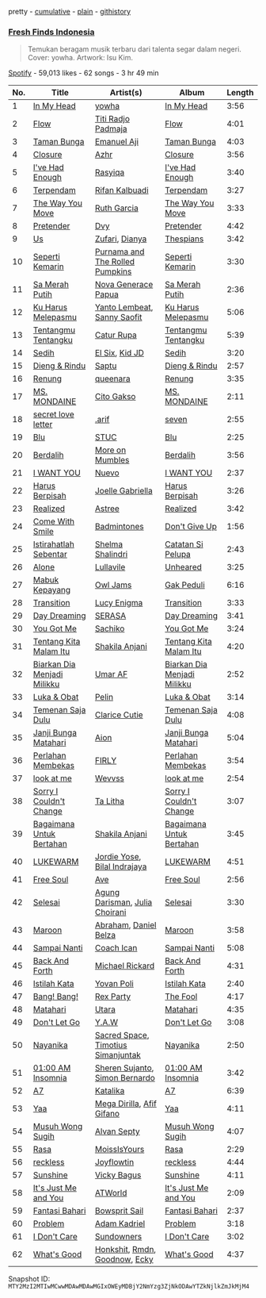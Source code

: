 pretty - [cumulative](/playlists/cumulative/37i9dQZF1DWSGWRWu30rg7.md) - [plain](/playlists/plain/37i9dQZF1DWSGWRWu30rg7) - [githistory](https://github.githistory.xyz/mackorone/spotify-playlist-archive/blob/main/playlists/plain/37i9dQZF1DWSGWRWu30rg7)

### [Fresh Finds Indonesia](https://open.spotify.com/playlist/37i9dQZF1DWSGWRWu30rg7)

> Temukan beragam musik terbaru dari talenta segar dalam negeri\. Cover:  yowha\. Artwork: Isu Kim.

[Spotify](https://open.spotify.com/user/spotify) - 59,013 likes - 62 songs - 3 hr 49 min

| No. | Title | Artist(s) | Album | Length |
|---|---|---|---|---|
| 1 | [In My Head](https://open.spotify.com/track/3QfA95SWKVvTzbQhVKwhbC) | [yowha](https://open.spotify.com/artist/6fNC8J5n7BnYgmRXWQdb3m) | [In My Head](https://open.spotify.com/album/6okocKe5OydwCZtaWqPx83) | 3:56 |
| 2 | [Flow](https://open.spotify.com/track/4dvCZnkUjjReuZCpIzr5W0) | [Titi Radjo Padmaja](https://open.spotify.com/artist/2nt7eXwpsdbkonaYau62X1) | [Flow](https://open.spotify.com/album/2IOluFiafIoN8HlOtXzoAO) | 4:01 |
| 3 | [Taman Bunga](https://open.spotify.com/track/4aQhhMr4JCckbtDnZni6JU) | [Emanuel Aji](https://open.spotify.com/artist/5FYYQzEtcNyNpkJrSR5aeo) | [Taman Bunga](https://open.spotify.com/album/1uic5ORJAmPGkSDkM6QOMS) | 4:03 |
| 4 | [Closure](https://open.spotify.com/track/6GC5mZocCfeJ1iruWiUBd8) | [Azhr](https://open.spotify.com/artist/1XoQClD6pvwGhLXBLHQ5x3) | [Closure](https://open.spotify.com/album/30blfR9cace6jFcwnn1MIc) | 3:56 |
| 5 | [I've Had Enough](https://open.spotify.com/track/7o4iOzl3VvzGDqHzhL6duT) | [Rasyiqa](https://open.spotify.com/artist/7cBoDUBWlU3lXx8ya0WMQX) | [I've Had Enough](https://open.spotify.com/album/0rSNR3qsK3Cq2hLYUVZQtb) | 3:40 |
| 6 | [Terpendam](https://open.spotify.com/track/24ZUIQSNha4kvdOm3zK7Dk) | [Rifan Kalbuadi](https://open.spotify.com/artist/6dO5K9GKFs1yW4fHZLI3ys) | [Terpendam](https://open.spotify.com/album/6OR6Afdqdi7OCyBXlahWen) | 3:27 |
| 7 | [The Way You Move](https://open.spotify.com/track/3Ki7n1kx9fzuflkW03iRuw) | [Ruth Garcia](https://open.spotify.com/artist/3VhvDHThiOy3cUZvAR1ZKq) | [The Way You Move](https://open.spotify.com/album/6dppoapvb182OdcmaTqaNc) | 3:33 |
| 8 | [Pretender](https://open.spotify.com/track/3y4wV8KaLh3ugXP7CL5ZpZ) | [Dvy](https://open.spotify.com/artist/27mZIRyex2VVr6mmELKI1i) | [Pretender](https://open.spotify.com/album/6MftrD7nc0XCzvZ6GPT9Om) | 4:42 |
| 9 | [Us](https://open.spotify.com/track/21TEpAUuzE8akrmSUjq1mr) | [Zufari](https://open.spotify.com/artist/5L23AHOnwbJd5mwFpOxhJF), [Dianya](https://open.spotify.com/artist/3NGC4lgVGHmuygxsUevckF) | [Thespians](https://open.spotify.com/album/3nbQvAc02vePohGUaiRBHw) | 3:42 |
| 10 | [Seperti Kemarin](https://open.spotify.com/track/4n30m5qvT5Io6O4dnzq9y4) | [Purnama and The Rolled Pumpkins](https://open.spotify.com/artist/4VVoapnSi6Ctp6XGHDeyoI) | [Seperti Kemarin](https://open.spotify.com/album/7256P1b9bcN2kSaYbxjFH6) | 3:30 |
| 11 | [Sa Merah Putih](https://open.spotify.com/track/49ETn7S7hn7dYblW7ELsx9) | [Nova Generace Papua](https://open.spotify.com/artist/0guUNDkeoKmPyeJzZrD1hR) | [Sa Merah Putih](https://open.spotify.com/album/2WGPrzZRsHD3Nv9VV86i1F) | 2:36 |
| 12 | [Ku Harus Melepasmu](https://open.spotify.com/track/6SuadDL2t4I7xObgF9Z0tU) | [Yanto Lembeat](https://open.spotify.com/artist/1paUavEIIFze3GsrRV2Mce), [Sanny Saofit](https://open.spotify.com/artist/7oH3maliKKaZRZUET04Vsb) | [Ku Harus Melepasmu](https://open.spotify.com/album/5JkS4GOIuh6iUGDyOhPLXJ) | 5:06 |
| 13 | [Tentangmu Tentangku](https://open.spotify.com/track/16CpOQdPdq3RRM1lxv8HkM) | [Catur Rupa](https://open.spotify.com/artist/0fMyDnNWpyiWE5oScmGN9Z) | [Tentangmu Tentangku](https://open.spotify.com/album/6VDKvV7x1jUbtu21fBu9Q8) | 5:39 |
| 14 | [Sedih](https://open.spotify.com/track/7J2vgsF9lWmFjFZ4FcMTxZ) | [El Six](https://open.spotify.com/artist/0mszflxsQbT6tB6MBWx09D), [Kid JD](https://open.spotify.com/artist/0Ax8zT8qDMtFidjrEGUYld) | [Sedih](https://open.spotify.com/album/77Pv4lLTztBbTzBOPMduNk) | 3:20 |
| 15 | [Dieng & Rindu](https://open.spotify.com/track/7DfD5uEQErUVfS9vhS6Y6a) | [Saptu](https://open.spotify.com/artist/49oINsb4jSzxF3zz0tcmJ1) | [Dieng & Rindu](https://open.spotify.com/album/5H7jkSbDtQcucykvyF4uKh) | 2:57 |
| 16 | [Renung](https://open.spotify.com/track/1CghIAazTCOlzPMkEG8j0B) | [queenara](https://open.spotify.com/artist/0iHrFtoL9BAtOnXDHzStXL) | [Renung](https://open.spotify.com/album/4nYS1ZWHCcrAteOseyspII) | 3:35 |
| 17 | [MS\. MONDAINE](https://open.spotify.com/track/1cA5bnSvISxBHVbhCyt8pC) | [Cito Gakso](https://open.spotify.com/artist/7N3quq8Eg4bBzq3Jo53zJP) | [MS\. MONDAINE](https://open.spotify.com/album/1JMhZVHXFOSotTl0oLuQWx) | 2:11 |
| 18 | [secret love letter](https://open.spotify.com/track/2A3UUjyNysOvUcHBlsR7zI) | [.arif](https://open.spotify.com/artist/3iK1EgAXFeWShTQ5m9Ubgu) | [seven](https://open.spotify.com/album/75y6bmnbZeIkJUGIIz437j) | 2:55 |
| 19 | [Blu](https://open.spotify.com/track/1jpcYNHAvExyup6jnpxhhz) | [STUC](https://open.spotify.com/artist/2ynLCe9YLGuB7rLPxqkvaD) | [Blu](https://open.spotify.com/album/3zu9quNBU5a5nFlyZ4Unhm) | 2:25 |
| 20 | [Berdalih](https://open.spotify.com/track/7hMgJuXz6P2ZRhUgYf9zIw) | [More on Mumbles](https://open.spotify.com/artist/3w6Jz1N07G2oREu2jRqKSN) | [Berdalih](https://open.spotify.com/album/1YZl7dEGbKarCLi0WYrPTU) | 3:56 |
| 21 | [I WANT YOU](https://open.spotify.com/track/1N6FrJ9hx1otExcx9HKSVu) | [Nuevo](https://open.spotify.com/artist/7aDGa1L5Ou0G9FsCQYjSx6) | [I WANT YOU](https://open.spotify.com/album/35mwpVh1qraWVgE8uRuhIk) | 2:37 |
| 22 | [Harus Berpisah](https://open.spotify.com/track/6jeKBQzfPlE3iajv42DGfS) | [Joelle Gabriella](https://open.spotify.com/artist/76no73cyuRogXDZOnvjuOI) | [Harus Berpisah](https://open.spotify.com/album/51M1MWdqgLRdULjh4edZJU) | 3:26 |
| 23 | [Realized](https://open.spotify.com/track/1JVkelwEzKBnmzsmcuCbbF) | [Astree](https://open.spotify.com/artist/52FRVjlTVueO5UeyfsveE2) | [Realized](https://open.spotify.com/album/2ImpreYtxFpup2joC3PjeY) | 3:42 |
| 24 | [Come With Smile](https://open.spotify.com/track/3YfG1CUElUwnvWnLP8Rn2X) | [Badmintones](https://open.spotify.com/artist/3OfUULiRNYbM2ACIOpSZIN) | [Don't Give Up](https://open.spotify.com/album/46vKEiRuUgMi7Fqzur4mty) | 1:56 |
| 25 | [Istirahatlah Sebentar](https://open.spotify.com/track/1EDvg12qhjPXFwu23ZfvEA) | [Shelma Shalindri](https://open.spotify.com/artist/1ghd3yy5FoTTkJg2lZRzlb) | [Catatan Si Pelupa](https://open.spotify.com/album/4OT8YofSBGzRumUrsUFOFY) | 2:43 |
| 26 | [Alone](https://open.spotify.com/track/4U7gf0fNbXXfVxlXfRh1Ni) | [Lullavile](https://open.spotify.com/artist/3CBQkmatE0ACsh4fpea912) | [Unheared](https://open.spotify.com/album/0eTyJp4UC6B5dD7kHPSiMO) | 3:25 |
| 27 | [Mabuk Kepayang](https://open.spotify.com/track/1fA6xSjPFKtYeSZS97vbmH) | [Owl Jams](https://open.spotify.com/artist/2gQXoK61bnfAidRYA2Mx3x) | [Gak Peduli](https://open.spotify.com/album/62lFfUeJivIQjAsFTJtfxO) | 6:16 |
| 28 | [Transition](https://open.spotify.com/track/6O0tL7WGgdOPPdSm5WGwv6) | [Lucy Enigma](https://open.spotify.com/artist/42kJKRsT6JWfzZ0tMHaANH) | [Transition](https://open.spotify.com/album/7m9xUj12K4d5yPf0I8v2aR) | 3:33 |
| 29 | [Day Dreaming](https://open.spotify.com/track/5bqf7IckWeZqTEMVIFOpGx) | [SERASA](https://open.spotify.com/artist/4d1VXqC7TYNMoyaXDeVwop) | [Day Dreaming](https://open.spotify.com/album/7Dw43CN4FuYBAM4LcmUCD8) | 3:41 |
| 30 | [You Got Me](https://open.spotify.com/track/3LV5p2x6bhaIQtDadXRU8W) | [Sachiko](https://open.spotify.com/artist/6zoDcc5jPDXMtR0kpnZgAD) | [You Got Me](https://open.spotify.com/album/3SurZEU2wJ3MqvAUoaNZHN) | 3:24 |
| 31 | [Tentang Kita Malam Itu](https://open.spotify.com/track/5oYDSaoR8dNZtScveDPZ2q) | [Shakila Anjani](https://open.spotify.com/artist/0b7ktdXIZGmEH06i40rDek) | [Tentang Kita Malam Itu](https://open.spotify.com/album/6sQpF89mMBnEcew41WpLnD) | 4:20 |
| 32 | [Biarkan Dia Menjadi Milikku](https://open.spotify.com/track/46iyO4wjH8jLROBC7vQ2Zz) | [Umar AF](https://open.spotify.com/artist/1DRM0qH04PYL7HsK6g6mHu) | [Biarkan Dia Menjadi Milikku](https://open.spotify.com/album/16XyQztXAkdT2Bwb3R8sRf) | 2:52 |
| 33 | [Luka & Obat](https://open.spotify.com/track/72UnhaqutOGx9QYJB1TCwv) | [Pelin](https://open.spotify.com/artist/2K4c57tnoM6U3Oy7b5KFUB) | [Luka & Obat](https://open.spotify.com/album/2oV7ps0YIp5zBtaYVWqjvY) | 3:14 |
| 34 | [Temenan Saja Dulu](https://open.spotify.com/track/2wnGZzx3PDUiFl4XzaApBE) | [Clarice Cutie](https://open.spotify.com/artist/6gjLLPoJpJXCUudUB2WZpI) | [Temenan Saja Dulu](https://open.spotify.com/album/3BGt6KxC3iJNR8Inilz1q0) | 4:08 |
| 35 | [Janji Bunga Matahari](https://open.spotify.com/track/1ctQaJ4A4XeBBPKGB0GFCd) | [Aion](https://open.spotify.com/artist/33ctTCRs8xGBWNdtOcPtkm) | [Janji Bunga Matahari](https://open.spotify.com/album/2spZBfgIx78LibltNWM2Ft) | 5:04 |
| 36 | [Perlahan Membekas](https://open.spotify.com/track/6RI9GGFqfvF9NUytG2bzfT) | [FIRLY](https://open.spotify.com/artist/1GpzD8d5ljkqOfYUOeFSw5) | [Perlahan Membekas](https://open.spotify.com/album/0eoAJcxtdZG0CL4bDj7sPt) | 3:54 |
| 37 | [look at me](https://open.spotify.com/track/6qFhTZj7nNjCIvxkrHCDiD) | [Wevvss](https://open.spotify.com/artist/6zcbd2HfTX8pbqYqmXQkLI) | [look at me](https://open.spotify.com/album/7Cvw5WZGvP0o3BU9IVRfEC) | 2:54 |
| 38 | [Sorry I Couldn't Change](https://open.spotify.com/track/7n9LJtBgROFDlwbgbjrr1X) | [Ta Litha](https://open.spotify.com/artist/3TlOMD49qxoOlzVPfexgKK) | [Sorry I Couldn't Change](https://open.spotify.com/album/2jHMcxTMtkhgNhjIivsd6D) | 3:07 |
| 39 | [Bagaimana Untuk Bertahan](https://open.spotify.com/track/51blQd8fBtkaMlSKUtNtFo) | [Shakila Anjani](https://open.spotify.com/artist/0b7ktdXIZGmEH06i40rDek) | [Bagaimana Untuk Bertahan](https://open.spotify.com/album/7cNy7P10uYhjiqtZUG3Xa2) | 3:45 |
| 40 | [LUKEWARM](https://open.spotify.com/track/1QTof3zC0UqzCxVA9jVkbF) | [Jordie Yose](https://open.spotify.com/artist/6VywJDkajUQLLBojKT4C4L), [Bilal Indrajaya](https://open.spotify.com/artist/4OqbMdJwZnREH8Kc3pi0De) | [LUKEWARM](https://open.spotify.com/album/5SV8FQesh6Aam6JSEmDDux) | 4:51 |
| 41 | [Free Soul](https://open.spotify.com/track/0X2B2kZAz2Kuj763RMg0nO) | [Ave](https://open.spotify.com/artist/3VioBiNqhpofNauSZdJ2Rc) | [Free Soul](https://open.spotify.com/album/1AAkHnnnM4kkNLRD7nj2QR) | 2:56 |
| 42 | [Selesai](https://open.spotify.com/track/7yY5IfjDJevbPAK39qgpG3) | [Agung Darisman](https://open.spotify.com/artist/0qUOddYpffGsklCpMN7Yur), [Julia Choirani](https://open.spotify.com/artist/5a5wrvMEYChg4Fa4gTNGp0) | [Selesai](https://open.spotify.com/album/4z0cN2FjZ2zsn4L6AZHZHO) | 3:30 |
| 43 | [Maroon](https://open.spotify.com/track/3CB898LL2c4pTI1oFg79TK) | [Abraham](https://open.spotify.com/artist/4383DM860Hu5PCTjt7lIoa), [Daniel Belza](https://open.spotify.com/artist/3AWO5MwTlsVZNunPDhzFfC) | [Maroon](https://open.spotify.com/album/0YlsdSgYkRR7B0Bjn31C2h) | 3:58 |
| 44 | [Sampai Nanti](https://open.spotify.com/track/6aMb3UMfRbKPPVF5NmiT5k) | [Coach Ican](https://open.spotify.com/artist/3HE4GvG86mbwMcEHNANfWG) | [Sampai Nanti](https://open.spotify.com/album/5hHdpeuNVMJMw6yoiqbpr3) | 5:08 |
| 45 | [Back And Forth](https://open.spotify.com/track/1sz78p4O27qOct0a9tjjhN) | [Michael Rickard](https://open.spotify.com/artist/45Ci3JIPLftPkHA30hEH1b) | [Back And Forth](https://open.spotify.com/album/6b8c1v1lnKH2TsfF1WLYbA) | 4:31 |
| 46 | [Istilah Kata](https://open.spotify.com/track/2PRGQUZTT73YDKpoQEJADT) | [Yovan Poli](https://open.spotify.com/artist/2m4VDwMWiahcyfgFsN0f3r) | [Istilah Kata](https://open.spotify.com/album/2yfn26vBVmsIHeZldVr4dM) | 2:40 |
| 47 | [Bang! Bang!](https://open.spotify.com/track/6rpqcQEyCXBP8dvfE3d7fc) | [Rex Party](https://open.spotify.com/artist/1q7EViU8iTPE8VEDp0xHr6) | [The Fool](https://open.spotify.com/album/5x9KAiHIYaRR1NScJay8XV) | 4:17 |
| 48 | [Matahari](https://open.spotify.com/track/2x53jEjGQB9r2755ygcQVS) | [Utara](https://open.spotify.com/artist/60I2su0g9MXbPUNRuFS4p5) | [Matahari](https://open.spotify.com/album/3u3SZK130W8X1qudMcdTve) | 4:35 |
| 49 | [Don't Let Go](https://open.spotify.com/track/1Mjl92oGX6HjrcKYHJlrqW) | [Y.A.W](https://open.spotify.com/artist/56TdM0MqdC3okSgo6KPk96) | [Don't Let Go](https://open.spotify.com/album/0jr9uz3h3V5rgAUhQTJMQm) | 3:08 |
| 50 | [Nayanika](https://open.spotify.com/track/18Bn6hJkOjcDgxVGKgeKgU) | [Sacred Space](https://open.spotify.com/artist/2ei9shwKD16R2eybFePMek), [Timotius Simanjuntak](https://open.spotify.com/artist/5MhgJsyW9UazqvLTfXlrWA) | [Nayanika](https://open.spotify.com/album/5emHVwp7qd5Wd1zj7304zl) | 2:50 |
| 51 | [01:00 AM Insomnia](https://open.spotify.com/track/00h5i6uhqkwb7djlQnuzkt) | [Sheren Sujanto](https://open.spotify.com/artist/6xgb0N9matPPVPVLes54iU), [Simon Bernardo](https://open.spotify.com/artist/3newvTfloPOvPAzuT62VlE) | [01:00 AM Insomnia](https://open.spotify.com/album/1IBLaEMgIU7wT3RjmU0G5V) | 3:42 |
| 52 | [A7](https://open.spotify.com/track/4lB8xQiRnBSTf8qrvz4oJA) | [Katalika](https://open.spotify.com/artist/2TKI38uELoOEunAEAAHyWX) | [A7](https://open.spotify.com/album/7sYNCvKvDiTYZtfUHY9KB3) | 6:39 |
| 53 | [Yaa](https://open.spotify.com/track/1fcXb33HqNAhlGkf0P8L97) | [Mega Dirilla](https://open.spotify.com/artist/1pCid5Swj65oCaV7Fo6VAS), [Afif Gifano](https://open.spotify.com/artist/05SQLPnYPf86qqf0VwMh4q) | [Yaa](https://open.spotify.com/album/1YvSCIdEg7Tk2sba9WdKQ6) | 4:11 |
| 54 | [Musuh Wong Sugih](https://open.spotify.com/track/5BlLPmOF72VggZqWRMnmCp) | [Alvan Septy](https://open.spotify.com/artist/17mrfVWIyiGpeyJkeFmbDz) | [Musuh Wong Sugih](https://open.spotify.com/album/6c62GqLBgRr4AZ6BebpCrI) | 4:07 |
| 55 | [Rasa](https://open.spotify.com/track/27XBXZxG8hCgXWsVTqLy6b) | [MoissIsYours](https://open.spotify.com/artist/2Am7cxLqM4r5RTHkGUvfgH) | [Rasa](https://open.spotify.com/album/4Q1zDd6AYBldx6P4rNdB2m) | 2:29 |
| 56 | [reckless](https://open.spotify.com/track/2dDsUp44elw5RyfFLB6thz) | [Joyflowtin](https://open.spotify.com/artist/67KyYpbo1SxrFFTMxLQin1) | [reckless](https://open.spotify.com/album/2grtsBdwJfHKwMS5ZcZPgM) | 4:44 |
| 57 | [Sunshine](https://open.spotify.com/track/0avpvwnHLbvsZZ35vqtsGg) | [Vicky Bagus](https://open.spotify.com/artist/3JsOSN9jPdnHpmPn1cGL6F) | [Sunshine](https://open.spotify.com/album/5d86gLdWtvHfNaKumgv7iT) | 4:11 |
| 58 | [It's Just Me and You](https://open.spotify.com/track/0WBNPRecTxv06pzNEU8ujj) | [ATWorld](https://open.spotify.com/artist/28mTZQpM3WMnoBAg9Wuswn) | [It's Just Me and You](https://open.spotify.com/album/69Dm6Qu8UpdsnaCZNTrQC3) | 2:09 |
| 59 | [Fantasi Bahari](https://open.spotify.com/track/2hUL06Xo72pfGsrSXmN7DM) | [Bowsprit Sail](https://open.spotify.com/artist/77QAudmtrim5eZdATzTNBM) | [Fantasi Bahari](https://open.spotify.com/album/4O5Jtr9vKlu9rZma7RtmEq) | 2:37 |
| 60 | [Problem](https://open.spotify.com/track/1NXANCpUktMZDPh4QjFwTG) | [Adam Kadriel](https://open.spotify.com/artist/31VtqsVG2UFdBN7PSBaabo) | [Problem](https://open.spotify.com/album/1mcAq4rVCUjYUi8nL6imbC) | 3:18 |
| 61 | [I Don't Care](https://open.spotify.com/track/5E6cyHFfplhRnkmDk2nqxg) | [Sundowners](https://open.spotify.com/artist/3b3Ojt9bJt4NVB7lMUGhHv) | [I Don't Care](https://open.spotify.com/album/2QW8sMibl2APrMFFKBleui) | 3:02 |
| 62 | [What's Good](https://open.spotify.com/track/7KNniArzPrOIkVWGUwEbgW) | [Honkshit](https://open.spotify.com/artist/36XlRHxhbNR9Uqsj1uR2n1), [Rmdn](https://open.spotify.com/artist/0wcMQYLTt72Ky9373HG5ey), [Goodnow](https://open.spotify.com/artist/3jdQlql70hBPIz3qVNal3w), [Ecky](https://open.spotify.com/artist/5bVaZetdJrtquu15oAS7lI) | [What's Good](https://open.spotify.com/album/6Bhf6mTbtc2Xno34cMYo8T) | 4:37 |

Snapshot ID: `MTY2MzI2MTIwMCwwMDAwMDAwMGIxOWEyMDBjY2NmYzg3ZjNkODAwYTZkNjlkZmJkMjM4`
